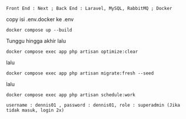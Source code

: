 ```
Front End : Next ; Back End : Laravel, MySQL, RabbitMQ ; Docker
```

copy isi .env.docker ke .env

```
docker compose up --build
```

Tunggu hingga akhir lalu 

```
docker compose exec app php artisan optimize:clear
```

lalu 

```
docker compose exec app php artisan migrate:fresh --seed
```
lalu

```
docker compose exec app php artisan schedule:work
```

```
username : dennis01 , password : dennis01, role : superadmin (Jika tidak masuk, login 2x)
```
